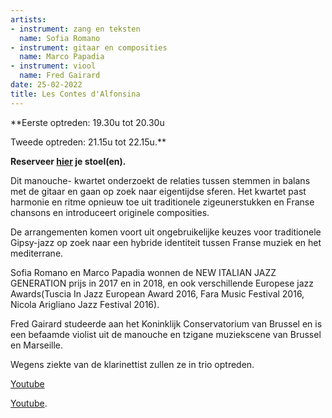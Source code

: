 ```yaml
---
artists:
- instrument: zang en teksten
  name: Sofia Romano
- instrument: gitaar en composities
  name: Marco Papadia
- instrument: viool
  name: Fred Gairard
date: 25-02-2022
title: Les Contes d'Alfonsina
---
```

**Eerste optreden: 19.30u tot 20.30u 

Tweede optreden: 21.15u tot 22.15u.** 

**Reserveer [hier](https://ticketshop.ticketmatic.com/mechelen/jazzzolder) je stoel(en).** 

Dit manouche- kwartet onderzoekt de relaties tussen stemmen in balans met de gitaar en gaan op zoek naar 
eigentijdse sferen. Het kwartet past harmonie en ritme opnieuw toe uit traditionele zigeunerstukken en 
Franse chansons en introduceert originele composities. 

De arrangementen komen voort uit ongebruikelijke keuzes voor traditionele Gipsy-jazz op zoek naar een 
hybride identiteit tussen Franse muziek en het mediterrane. 

Sofia Romano en Marco Papadia wonnen de NEW ITALIAN JAZZ GENERATION prijs in 2017 en in 2018, en ook 
verschillende Europese jazz Awards(Tuscia In Jazz European Award 2016, 
Fara Music Festival 2016, Nicola Arigliano Jazz Festival 2016). 

Fred Gairard studeerde aan het Koninklijk Conservatorium van Brussel en is een befaamde violist uit de manouche en tzigane 
muziekscene van Brussel en Marseille. 

Wegens ziekte van de klarinettist zullen ze in trio optreden. 

[Youtube](https://www.youtube.com/watch?v=AvlAOr_f_fI) 

[Youtube](https://www.youtube.com/watch?v=ALFHxdfn0og).